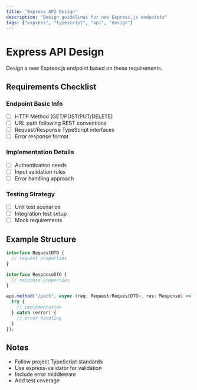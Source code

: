 ```yaml
---
title: "Express API Design"
description: "Design guidelines for new Express.js endpoints"
tags: ["express", "typescript", "api", "design"]
---
```


# Express API Design

Design a new Express.js endpoint based on these requirements.

## Requirements Checklist

### Endpoint Basic Info
- [ ] HTTP Method (GET/POST/PUT/DELETE)
- [ ] URL path following REST conventions
- [ ] Request/Response TypeScript interfaces
- [ ] Error response format

### Implementation Details
- [ ] Authentication needs
- [ ] Input validation rules
- [ ] Error handling approach

### Testing Strategy
- [ ] Unit test scenarios
- [ ] Integration test setup
- [ ] Mock requirements

## Example Structure

```typescript
interface RequestDTO {
  // request properties
}

interface ResponseDTO {
  // response properties
}

app.method("/path", async (req: Request<RequestDTO>, res: Response) => {
  try {
    // implementation
  } catch (error) {
    // error handling
  }
});
```

## Notes
- Follow project TypeScript standards
- Use express-validator for validation
- Include error middleware
- Add test coverage
